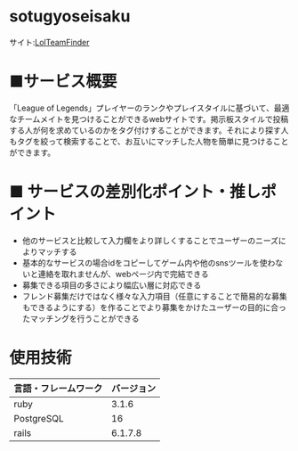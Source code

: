 # sotugyoseisaku
サイト:[LolTeamFinder](https://lol-teamfinder.onrender.com) 

 
# ■サービス概要
「League of Legends」プレイヤーのランクやプレイスタイルに基づいて、最適なチームメイトを見つけることができるwebサイトです。掲示板スタイルで投稿する人が何を求めているのかをタグ付けすることができます。それにより探す人もタグを絞って検索することで、お互いにマッチした人物を簡単に見つけることができます。
 

 
# ■ サービスの差別化ポイント・推しポイント
- 他のサービスと比較して入力欄をより詳しくすることでユーザーのニーズによりマッチする
- 基本的なサービスの場合idをコピーしてゲーム内や他のsnsツールを使わないと連絡を取れませんが、webページ内で完結できる
- 募集できる項目の多さにより幅広い層に対応できる
- フレンド募集だけではなく様々な入力項目（任意にすることで簡易的な募集もできるようにする）を作ることでより募集をかけたユーザーの目的に合ったマッチングを行うことができる
 
# 使用技術

| 言語・フレームワーク | バージョン |
| -------------------- | ---------- |
| ruby                 | 3.1.6      |
| PostgreSQL           | 16         |
| rails                | 6.1.7.8    |
